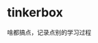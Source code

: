 






























































































# tinkerbox
啥都搞点，记录点别的学习过程
